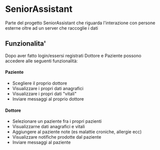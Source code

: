 # SeniorAssistant
Parte del progetto SeniorAssistant che riguarda l'interazione con persone esterne oltre ad un server che raccoglie i dati

## Funzionalita'
Dopo aver fatto login/essersi registrati Dottore e Paziente possono accedere alle seguenti funzionalità:

#### Paziente
- Scegliere il proprio dottore
- Visualizzare i propri dati anagrafici
- Visualizzare i propri dati "vitali"
- Inviare messaggi al proprio dottore

#### Dottore
- Selezionare un paziente fra i propri pazienti 
- Visualizzarne dati anagrafici e vitali
- Aggiungere al paziente note (es malattie croniche, allergie ecc)
- Visualizzare notifiche prodotte dal paziente
- Inviare messaggi al paziente
